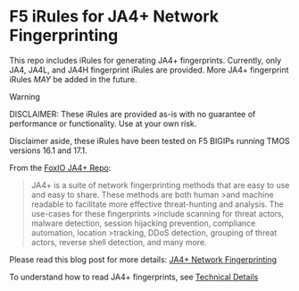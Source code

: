 # F5 iRules for JA4+ Network Fingerprinting

This repo includes iRules for generating JA4+ fingerprints.  Currently, only JA4, JA4L, and JA4H fingerprint iRules are provided.  More JA4+ fingerprint iRules *MAY* be added in the future.

> [!WARNING]
>DISCLAIMER: These iRules are provided as-is with no guarantee of performance or functionality.  Use at your own risk.

Disclaimer aside, these iRules have been tested on F5 BIGIPs running TMOS versions 16.1 and 17.1. 

From the [FoxIO JA4+ Repo](https://github.com/FoxIO-LLC/ja4):
>JA4+ is a suite of network fingerprinting methods that are easy to use and easy to share. These methods are both human >and machine readable to facilitate more effective threat-hunting and analysis. The use-cases for these fingerprints >include scanning for threat actors, malware detection, session hijacking prevention, compliance automation, location >tracking, DDoS detection, grouping of threat actors, reverse shell detection, and many more.

Please read this blog post for more details: [JA4+ Network Fingerprinting](https://medium.com/foxio/ja4-network-fingerprinting-9376fe9ca637)

To understand how to read JA4+ fingerprints, see [Technical Details](https://github.com/FoxIO-LLC/ja4/blob/main/technical_details/README.md)

 